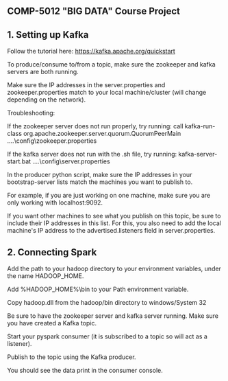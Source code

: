 ## COMP-5012 "BIG DATA" Course Project

## 1. Setting up Kafka

Follow the tutorial here: https://kafka.apache.org/quickstart

To produce/consume to/from a topic, make sure the zookeeper and kafka servers are both running. 

Make sure the IP addresses in the server.properties and zookeeper.properties match to your local machine/cluster (will change depending on the network).

Troubleshooting:

If the zookeeper server does not run properly, try running: call kafka-run-class org.apache.zookeeper.server.quorum.QuorumPeerMain ..\..\config\zookeeper.properties

If the kafka server does not run with the .sh file, try running: kafka-server-start.bat ..\..\config\server.properties

In the producer python script, make sure the IP addresses in your bootstrap-server lists match the machines you want to publish to. 

For example, if you are just working on one machine, make sure you are only working with localhost:9092. 

If you want other machines to see what you publish on this topic, be sure to include their IP addresses in this list. For this, you also need to add the local machine's IP address to the advertised.listeners field in server.properties.

## 2. Connecting Spark

Add the path to your hadoop directory to your environment variables, under the name HADOOP_HOME.

Add %HADOOP_HOME%\bin to your Path environment variable.

Copy hadoop.dll from the hadoop/bin directory to windows/System 32

Be sure to have the zookeeper server and kafka server running. Make sure you have created a Kafka topic.

Start your pyspark consumer (it is subscribed to a topic so will act as a listener).

Publish to the topic using the Kafka producer.

You should see the data print in the consumer console.
